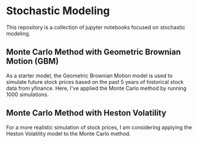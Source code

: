 # Stochastic Modeling  
This repository is a collection of jupyter notebooks focused on stochastic modeling.  
## Monte Carlo Method with Geometric Brownian Motion (GBM)  
As a starter model, the Geometric Brownian Motion model is used to simulate future stock prices based on the past 5 years of historical stock data from yfinance. Here, I've applied the Monte Carlo method by running 1000 simulations.  
## Monte Carlo Method with Heston Volatility  
For a more realistic simulation of stock prices, I am considering applying the Heston Volatility model to the Monte Carlo method.
